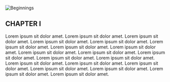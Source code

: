![Beginnings](https://i.guim.co.uk/img/media/b1b5b198c604262b73fa68c36fc59c4b77f78228/0_122_3072_1844/master/3072.jpg?width=700&quality=45&auto=format&fit=max&dpr=2&s=65284c25239844ee0a885b887ab19886)

## CHAPTER I

Lorem ipsum sit dolor amet. Lorem ipsum sit dolor amet.
Lorem ipsum sit dolor amet. Lorem ipsum sit dolor amet.
Lorem ipsum sit dolor amet. Lorem ipsum sit dolor amet.
Lorem ipsum sit dolor amet. Lorem ipsum sit dolor amet.
Lorem ipsum sit dolor amet. Lorem ipsum sit dolor amet.
Lorem ipsum sit dolor amet. Lorem ipsum sit dolor amet.
Lorem ipsum sit dolor amet. Lorem ipsum sit dolor amet.
Lorem ipsum sit dolor amet. Lorem ipsum sit dolor amet.
Lorem ipsum sit dolor amet. Lorem ipsum sit dolor amet.
Lorem ipsum sit dolor amet. Lorem ipsum sit dolor amet.
